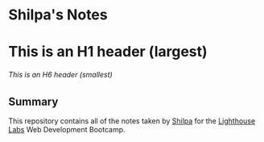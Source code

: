 # Shilpa's Notes
# This is an H1 header (largest)
###### This is an H6 header (smallest)


## Summary 


This repository contains all of the notes taken by [Shilpa](https://github.com/Shilpa7866) for the [Lighthouse Labs](https://www.lighthouselabs.ca/) Web Development Bootcamp. 


